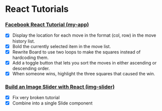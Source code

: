 # React Tutorials

### [Facebook React Tutorial (my-app)](https://reactjs.org/tutorial/tutorial.html)
- [x] Display the location for each move in the format (col, row) in the move history list.
- [x] Bold the currently selected item in the move list.
- [X] Rewrite Board to use two loops to make the squares instead of hardcoding them.
- [x] Add a toggle button that lets you sort the moves in either ascending or descending order.
- [X] When someone wins, highlight the three squares that caused the win.

### [Build an Image Slider with React (img-slider)](https://medium.com/@ItsMeDannyZ/build-an-image-slider-with-react-es6-264368de68e4)
- [x] Fix very broken tutorial
- [x] Combine into a single Slide component
